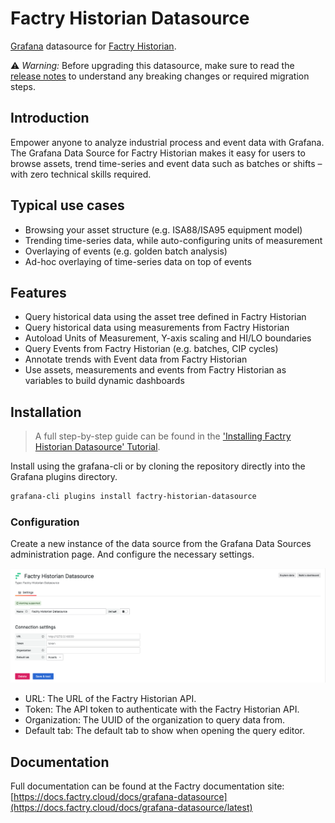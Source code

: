 # Factry Historian Datasource

[Grafana](https://grafana.com) datasource for [Factry Historian](https://factry.io).

⚠️ *Warning:* Before upgrading this datasource, make sure to read the [release notes](https://github.com/factrylabs/factry-historian-datasource/releases) to understand any breaking changes or required migration steps.

## Introduction

Empower anyone to analyze industrial process and event data with Grafana. The Grafana Data Source for Factry Historian makes it easy for users to browse assets, trend time-series and event data such as batches or shifts – with zero technical skills required.



## Typical use cases

- Browsing your asset structure (e.g. ISA88/ISA95 equipment model)
- Trending time-series data, while auto-configuring units of measurement
- Overlaying of events (e.g. golden batch analysis)
- Ad-hoc overlaying of time-series data on top of events

## Features

- Query historical data using the asset tree defined in Factry Historian
- Query historical data using measurements from Factry Historian
- Autoload Units of Measurement, Y-axis scaling and HI/LO boundaries
- Query Events from Factry Historian (e.g. batches, CIP cycles)
- Annotate trends with Event data from Factry Historian
- Use assets, measurements and events from Factry Historian as variables to build dynamic dashboards

## Installation

> A full step-by-step guide can be found in the ['Installing Factry Historian Datasource' Tutorial](https://docs.factry.cloud/docs/historian/latest/13_tutorials/installing-factry-historian-datasource/#adding-a-connection).

Install using the grafana-cli or by cloning the repository directly into the Grafana plugins directory.

```bash
grafana-cli plugins install factry-historian-datasource
```

### Configuration

Create a new instance of the data source from the Grafana Data Sources administration page. And configure the necessary settings.

![Datasource_configuration](https://raw.githubusercontent.com/factrylabs/factry-historian-datasource/main/src/img/datasource_configuration.png)

- URL: The URL of the Factry Historian API.
- Token: The API token to authenticate with the Factry Historian API.
- Organization: The UUID of the organization to query data from.
- Default tab: The default tab to show when opening the query editor.

## Documentation

Full documentation can be found at the Factry documentation site: [https://docs.factry.cloud/docs/grafana-datasource](https://docs.factry.cloud/docs/grafana-datasource/latest)
